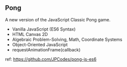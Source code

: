 ## Pong

A new version of the JavaScript Classic Pong game.

  * Vanilla JavaScript (ES6 Syntax)
  * HTML Canvas 2D
  * Algebraic Problem-Solving, Math, Coordinate Systems
  * Object-Oriented JavaScript
  * requestAnimationFrame(callback)

ref: https://github.com/JPCodes/pong-js-es6